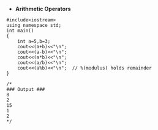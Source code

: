 - **Arithmetic Operators**

	<!-- <br>
	<div align="center">
    <img src="../imgs/C%2B%2B/img11.jpg" height="60%" width="60%">
	</div>
	<br> -->
```
#include<iostream>
using namespace std;
int main()
{
    int a=5,b=3;
    cout<<(a+b)<<"\n";
    cout<<(a-b)<<"\n";
    cout<<(a*b)<<"\n";
    cout<<(a/b)<<"\n";
    cout<<(a%b)<<"\n"; 	// %(modulus) holds remainder
}

/*
### Output ###
8
2
15
1
2
*/
```
